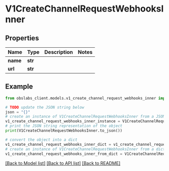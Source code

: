 # V1CreateChannelRequestWebhooksInner


## Properties

Name | Type | Description | Notes
------------ | ------------- | ------------- | -------------
**name** | **str** |  | 
**url** | **str** |  | 

## Example

```python
from obslabs_client.models.v1_create_channel_request_webhooks_inner import V1CreateChannelRequestWebhooksInner

# TODO update the JSON string below
json = "{}"
# create an instance of V1CreateChannelRequestWebhooksInner from a JSON string
v1_create_channel_request_webhooks_inner_instance = V1CreateChannelRequestWebhooksInner.from_json(json)
# print the JSON string representation of the object
print(V1CreateChannelRequestWebhooksInner.to_json())

# convert the object into a dict
v1_create_channel_request_webhooks_inner_dict = v1_create_channel_request_webhooks_inner_instance.to_dict()
# create an instance of V1CreateChannelRequestWebhooksInner from a dict
v1_create_channel_request_webhooks_inner_from_dict = V1CreateChannelRequestWebhooksInner.from_dict(v1_create_channel_request_webhooks_inner_dict)
```
[[Back to Model list]](../README.md#documentation-for-models) [[Back to API list]](../README.md#documentation-for-api-endpoints) [[Back to README]](../README.md)


